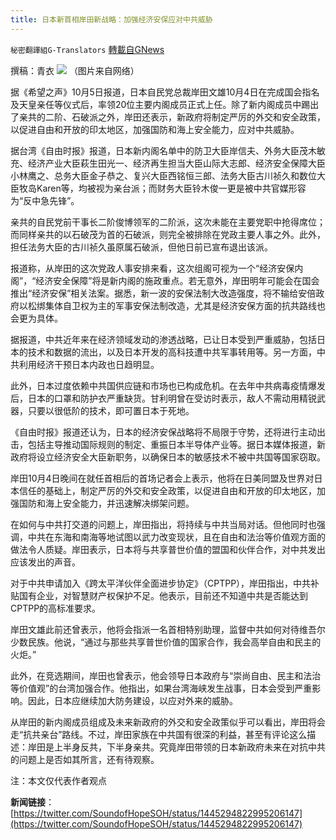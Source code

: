 ```yaml
---
title: 日本新首相岸田新战略：加强经济安保应对中共威胁
---
```

`秘密翻譯組G-Translators` [轉載自GNews](https://gnews.org/zh-hans/1574678/)

撰稿：青衣
![](https://assets.gnews.org/wp-content/uploads/2021/10/图片1-11.png)
（图片来自网络）

据《希望之声》10月5日报道，日本自民党总裁岸田文雄10月4日在完成国会指名及天皇亲任等仪式后，率领20位主要内阁成员正式上任。除了新内阁成员中踢出了亲共的二阶、石破派之外，岸田还表示，新政府将制定严厉的外交和安全政策，以促进自由和开放的印太地区，加强国防和海上安全能力，应对中共威胁。

据台湾《自由时报》报道，日本新内阁名单中的防卫大臣岸信夫、外务大臣茂木敏充、经济产业大臣萩生田光一、经济再生担当大臣山际大志郎、经济安全保障大臣小林鹰之、总务大臣金子恭之、复兴大臣西铭恒三郎、法务大臣古川祯久和数位大臣牧岛Karen等，均被视为亲台派；而财务大臣铃木俊一更是被中共官媒形容为“反中急先锋”。

亲共的自民党前干事长二阶俊博领军的二阶派，这次未能在主要党职中抢得席位；而同样亲共的以石破茂为首的石破派，则完全被排除在党政主要人事之外。此外，担任法务大臣的古川祯久虽原属石破派，但他日前已宣布退出该派。

报道称，从岸田的这次党政人事安排来看，这次组阁可视为一个“经济安保内阁”，“经济安全保障”将是新内阁的施政重点。若无意外，岸田明年可能会在国会推出“经济安保”相关法案。据悉，新一波的安保法制大改造强度，将不输给安倍政府以松绑集体自卫权为主的军事安保法制改造，尤其是经济安保方面的抗共路线也会更为具体。

据报道，中共近年来在经济领域发动的渗透战略，已让日本受到严重威胁，包括日本的技术和数据的流出，以及日本开发的高科技遭中共军事转用等。另一方面，中共利用经济干预日本内政也日趋明显。

此外，日本过度依赖中共国供应链和市场也已构成危机。在去年中共病毒疫情爆发后，日本的口罩和防护衣严重缺货。甘利明曾在受访时表示，敌人不需动用精锐武器，只要以很低阶的技术，即可置日本于死地。

《自由时报》报道还认为，日本的经济安保战略将不局限于守势，还将进行主动出击，包括主导推动国际规则的制定、重振日本半导体产业等。据日本媒体报道，新政府将设立经济安全大臣新职务，以确保日本的敏感技术不被中共国等国家窃取。

岸田10月4日晚间在就任首相后的首场记者会上表示，他将在日美同盟及世界对日本信任的基础上，制定严厉的外交和安全政策，以促进自由和开放的印太地区，加强国防和海上安全能力，并迅速解决绑架问题。

在如何与中共打交道的问题上，岸田指出，将持续与中共当局对话。但他同时也强调，中共在东海和南海等地试图以武力改变现状，且在自由和法治等价值观方面的做法令人质疑。岸田表示，日本将与共享普世价值的盟国和伙伴合作，对中共发出应该发出的声音。

对于中共申请加入《跨太平洋伙伴全面进步协定》（CPTPP），岸田指出，中共补贴国有企业，对智慧财产权保护不足。他表示，目前还不知道中共是否能达到CPTPP的高标准要求。

岸田文雄此前还曾表示，他将会指派一名首相特别助理，监督中共如何对待维吾尔少数民族。他说，“通过与那些共享普世价值的国家合作，我会高举自由和民主的火炬。”

此外，在竞选期间，岸田也曾表示，他会领导日本政府与“崇尚自由、民主和法治等价值观”的台湾加强合作。他指出，如果台湾海峡发生战事，日本会受到严重影响。因此，日本应继续加大防务建设，以应对外来的威胁。

从岸田的新内阁成员组成及未来新政府的外交和安全政策似乎可以看出，岸田将会走“抗共亲台”路线。不过，岸田家族在中共国有很深的利益，甚至有评论这么描述：岸田是上半身反共，下半身亲共。究竟岸田带领的日本新政府未来在对抗中共的问题上是否如其所言，还有待观察。

注：本文仅代表作者观点

**新闻链接**：[https://twitter.com/SoundofHopeSOH/status/1445294822995206147](https://twitter.com/SoundofHopeSOH/status/1445294822995206147)
